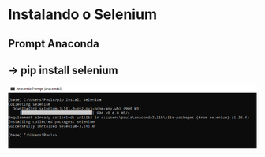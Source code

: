 # Instalando o Selenium

## Prompt Anaconda

## → pip install selenium

![Untitled](Instalando%20o%20Selenium%2066e5b02101424f179a7ba164045351a7/Untitled.png)